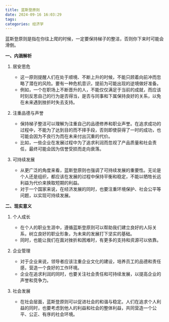 ```yaml
---
title: 蓝斯登原则
date: 2024-09-16 16:03:29
tags:
categories: 经济学
---
```


蓝斯登原则是指在你往上爬的时候，一定要保持梯子的整洁，否则你下来时可能会滑倒。

<!-- more -->

**一、内涵解析**

1. 居安思危
   - 这一原则提醒人们在处于顺境、不断上升的时候，不能只顾着向前冲而忽略了潜在的风险。要有一种危机意识，提前为可能出现的逆境做好准备。
   - 例如，一个在职场上不断晋升的人，不能仅仅满足于当前的成就，而应该时刻反思自己的行为是否得当，是否与同事和下属保持良好的关系，以免在未来遇到挫折时失去支持。

2. 注重品德与声誉
   - 保持梯子整洁可以理解为注重自己的品德修养和职业声誉。在追求成功的过程中，不能为了达到目的而不择手段，否则即使获得了一时的成功，也可能会因为不良行为而在未来付出沉重的代价。
   - 比如，一些企业在发展过程中为了追求利润而忽视了产品质量和社会责任，最终可能会因为信誉受损而走向衰落。

3. 可持续发展
   - 从更广泛的角度来看，蓝斯登原则也强调了可持续发展的重要性。无论是个人还是组织，都应该在发展的过程中保持平衡和稳定，不能以牺牲长远利益为代价来换取短期的利益。
   - 对于一个国家来说，在经济发展的同时，也要注重环境保护、社会公平等问题，以实现可持续发展。

**二、现实意义**

1. 个人成长
   - 在个人的职业生涯中，遵循蓝斯登原则可以帮助我们建立良好的人际关系，树立良好的职业形象，为未来的发展打下坚实的基础。
   - 同时，也能让我们在面对挫折和困难时，有更多的支持和资源可以依靠。

2. 企业管理
   - 对于企业来说，领导者应该注重企业文化的建设，培养员工的品德和责任感，营造一个良好的工作环境。
   - 企业在追求利润的同时，也要关注社会责任和可持续发展，以提高企业的声誉和竞争力。

3. 社会发展
   - 在社会层面，蓝斯登原则可以促进社会的和谐与稳定。人们在追求个人利益的同时，也要考虑到他人的利益和社会的整体利益，共同营造一个公平、公正、有序的社会环境。